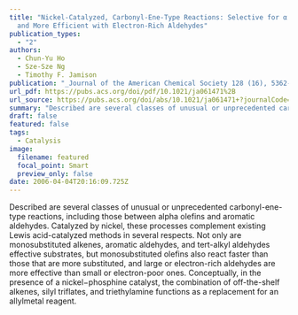 ```yaml
---
title: "Nickel-Catalyzed, Carbonyl-Ene-Type Reactions: Selective for α Olefins
  and More Efficient with Electron-Rich Aldehydes"
publication_types:
  - "2"
authors:
  - Chun-Yu Ho
  - Sze-Sze Ng
  - Timothy F. Jamison
publication: "_Journal of the American Chemical Society 128 (16), 5362-5363_, DOI: 10.1021/ja061471+"
url_pdf: https://pubs.acs.org/doi/pdf/10.1021/ja061471%2B
url_source: https://pubs.acs.org/doi/abs/10.1021/ja061471+?journalCode=jacsat&quickLinkVolume=128&quickLinkPage=5362&volume=128
summary: "Described are several classes of unusual or unprecedented carbonyl-ene-type reactions, including those between alpha olefins and aromatic aldehydes. Catalyzed by nickel, these processes complement existing Lewis acid-catalyzed methods in several respects. Not only are monosubstituted alkenes, aromatic aldehydes, and tert-alkyl aldehydes effective substrates, but monosubstituted olefins also react faster than those that are more substituted, and large or electron-rich aldehydes are more effective than small or electron-poor ones. Conceptually, in the presence of a nickel−phosphine catalyst, the combination of off-the-shelf alkenes, silyl triflates, and triethylamine functions as a replacement for an allylmetal reagent."
draft: false
featured: false
tags:
  - Catalysis
image:
  filename: featured
  focal_point: Smart
  preview_only: false
date: 2006-04-04T20:16:09.725Z
---
```

  Described are several classes of unusual or unprecedented carbonyl-ene-type reactions, including those between alpha olefins and aromatic aldehydes. Catalyzed by nickel, these processes complement existing Lewis acid-catalyzed methods in several respects. Not only are monosubstituted alkenes, aromatic aldehydes, and tert-alkyl aldehydes effective substrates, but monosubstituted olefins also react faster than those that are more substituted, and large or electron-rich aldehydes are more effective than small or electron-poor ones. Conceptually, in the presence of a nickel−phosphine catalyst, the combination of off-the-shelf alkenes, silyl triflates, and triethylamine functions as a replacement for an allylmetal reagent.
